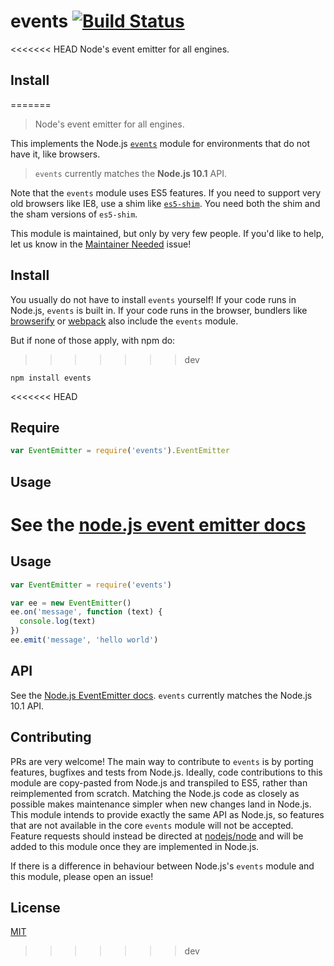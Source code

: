 # events [![Build Status](https://travis-ci.org/Gozala/events.png?branch=master)](https://travis-ci.org/Gozala/events)

<<<<<<< HEAD
Node's event emitter for all engines.

## Install ##
=======
> Node's event emitter for all engines.

This implements the Node.js [`events`](http://nodejs.org/api/events.html) module for environments that do not have it, like browsers.

> `events` currently matches the **Node.js 10.1** API.

Note that the `events` module uses ES5 features. If you need to support very old browsers like IE8, use a shim like [`es5-shim`](https://www.npmjs.com/package/es5-shim). You need both the shim and the sham versions of `es5-shim`.

This module is maintained, but only by very few people. If you'd like to help, let us know in the [Maintainer Needed](https://github.com/Gozala/events/issues/43) issue!

## Install

You usually do not have to install `events` yourself! If your code runs in Node.js, `events` is built in. If your code runs in the browser, bundlers like [browserify](https://github.com/browserify/browserify) or [webpack](https://github.com/webpack/webpack) also include the `events` module.

But if none of those apply, with npm do:
>>>>>>> dev

```
npm install events
```

<<<<<<< HEAD
## Require ##

```javascript
var EventEmitter = require('events').EventEmitter
```

## Usage ##

See the [node.js event emitter docs](http://nodejs.org/api/events.html)
=======
## Usage

```javascript
var EventEmitter = require('events')

var ee = new EventEmitter()
ee.on('message', function (text) {
  console.log(text)
})
ee.emit('message', 'hello world')
```

## API

See the [Node.js EventEmitter docs](http://nodejs.org/api/events.html). `events` currently matches the Node.js 10.1 API.

## Contributing

PRs are very welcome! The main way to contribute to `events` is by porting features, bugfixes and tests from Node.js. Ideally, code contributions to this module are copy-pasted from Node.js and transpiled to ES5, rather than reimplemented from scratch. Matching the Node.js code as closely as possible makes maintenance simpler when new changes land in Node.js.
This module intends to provide exactly the same API as Node.js, so features that are not available in the core `events` module will not be accepted. Feature requests should instead be directed at [nodejs/node](https://github.com/nodejs/node) and will be added to this module once they are implemented in Node.js.

If there is a difference in behaviour between Node.js's `events` module and this module, please open an issue!

## License

[MIT](./LICENSE)
>>>>>>> dev
